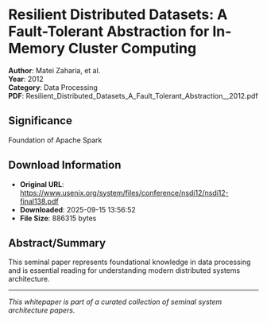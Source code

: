 # Resilient Distributed Datasets: A Fault-Tolerant Abstraction for In-Memory Cluster Computing

**Author**: Matei Zaharia, et al.  
**Year**: 2012  
**Category**: Data Processing  
**PDF**: Resilient_Distributed_Datasets_A_Fault_Tolerant_Abstraction__2012.pdf  

## Significance
Foundation of Apache Spark

## Download Information
- **Original URL**: https://www.usenix.org/system/files/conference/nsdi12/nsdi12-final138.pdf
- **Downloaded**: 2025-09-15 13:56:52
- **File Size**: 886315 bytes

## Abstract/Summary
This seminal paper represents foundational knowledge in data processing and is essential reading for understanding modern distributed systems architecture.

---
*This whitepaper is part of a curated collection of seminal system architecture papers.*
